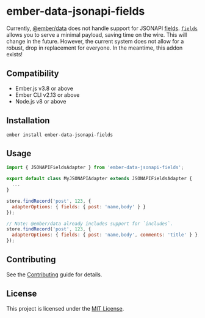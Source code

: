 ember-data-jsonapi-fields
==============================================================================

Currently, [@ember/data](https://github.com/emberjs/data) does not handle support for JSONAPI [fields](https://jsonapi.org/format/#document-resource-object-fields).  [`fields`](https://jsonapi.org/format/#fetching-sparse-fieldsets) allows you to serve a minimal payload, saving time on the wire. This will change in the future.  However, the current system does not allow for a robust, drop in replacement for everyone.  In the meantime, this addon exists!


Compatibility
------------------------------------------------------------------------------

* Ember.js v3.8 or above
* Ember CLI v2.13 or above
* Node.js v8 or above


Installation
------------------------------------------------------------------------------

```
ember install ember-data-jsonapi-fields
```


Usage
------------------------------------------------------------------------------

```js
import { JSONAPIFieldsAdapter } from 'ember-data-jsonapi-fields';

export default class MyJSONAPIAdapter extends JSONAPIFieldsAdapter {
  ...
}
```
```js
store.findRecord('post', 123, {
  adapterOptions: { fields: { post: 'name,body' } }
});

// Note: @ember/data already includes support for `includes`.
store.findRecord('post', 123, {
  adapterOptions: { fields: { post: 'name,body', comments: 'title' } }, include: 'comments'
});
```

Contributing
------------------------------------------------------------------------------

See the [Contributing](CONTRIBUTING.md) guide for details.


License
------------------------------------------------------------------------------

This project is licensed under the [MIT License](LICENSE.md).
